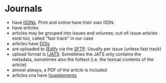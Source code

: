 # Journals

- have [ISSNs](issn.md). Print and online have their own ISSN.
- have articles
- articles may be grouped into issues and volumes; out-of-issue articles exist too, called "fast track" in our case
- articles have [DOIs](doi.md)
- are uploaded to [[Edify](edify.md) via the [SFTP](sftp.md). Usually per issue (unless fast track)
- upload format is [[JATS](jats.md). Sometimes the JATS only contains the metadata, sometimes also the fulltext (i.e. the textual contents of the article)
- almost always, a PDF of the article is included
- articles cna have [[supplements](supplements.md)
